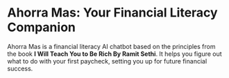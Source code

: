 # Ahorra Mas: Your Financial Literacy Companion

Ahorra Mas is a financial literacy AI chatbot based on the principles from the book **I Will Teach You to Be Rich By Ramit Sethi**. It helps you figure out what to do with your first paycheck, setting you up for future financial success. 


<div style="display: flex; justify-content: center; align-items: center; height: 500vh;">
  <img src="/project-preview.png" alt="My Image" width="500" />
</div>

## Video Demo
https://www.loom.com/share/f5482f09e1844c9e80511b3decac6f3f?sid=acaed24e-6a5e-4bb9-9766-a50d7ee093db

## RAG with PDF Book (I Will Teach You To Be Rich By Ramit Sethi)
https://colab.research.google.com/drive/1NVx_AClKqeU1-UolR1IP2niaUznzhpZc?usp=sharing

## FigJam Project Requirements & Plan
https://www.figma.com/board/tx5xk9vayeS771NDfx3i2h/ai-chatbot-plan?node-id=0-1&t=uxZO9BNzkW1PoGe6-1

## Tech Stack

<div style="display: flex; justify-content: center; align-items: center; height: 500vh;">
  <img src="/tech-stack-diagram.png" alt="My Image" width="500" />
</div>

- **Frontend Framework:**
  - Next.js was chosen for its powerful features such as server-side rendering, static site generation, and seamless API routes integration, which are essential for building a fast and efficient user interface.
  
- **AI Integration:** 
  	- OpenAI API: Powers the AI chatbot with intelligent, conversational interactions on financial literacy and creates embeddings for text data.
	- Pinecone: Stores and retrieves these embeddings for efficient and relevant query matching.
	- Langchain: Extracts text from PDFs and facilitates the retrieval-augmented generation (RAG) process.

## Hosting and Infrastructure

- **Server Hosting:** [Amazon EC2](https://aws.amazon.com/ec2/)
  - The app is deployed on Amazon’s EC2 servers, ensuring scalability and reliability for handling user traffic and API requests.
  
- **Web Server:** [Caddy](https://caddyserver.com/)
  - Caddy is used as the web server due to its simplicity, automatic HTTPS provisioning, and robust performance. It’s configured to serve the Next.js application efficiently.
  
- **Domain Management:**
  - **Subdomain:** The app is hosted on a custom subdomain (`ahorramas.daianabilbao.xyz`) which is managed via [Cloudflare](https://www.cloudflare.com/). Cloudflare provides DNS management, along with enhanced security and performance features, including DDoS protection and caching.
----

<br>

This is a [Next.js](https://nextjs.org/) project bootstrapped with [`create-next-app`](https://github.com/vercel/next.js/tree/canary/packages/create-next-app).

## Getting Started

First, run the development server:

```bash
npm run dev
# or
yarn dev
# or
pnpm dev
# or
bun dev
```

Open [http://localhost:3000](http://localhost:3000) with your browser to see the result.

You can start editing the page by modifying `app/page.js`. The page auto-updates as you edit the file.

This project uses [`next/font`](https://nextjs.org/docs/basic-features/font-optimization) to automatically optimize and load Inter, a custom Google Font.

## Learn More

To learn more about Next.js, take a look at the following resources:

- [Next.js Documentation](https://nextjs.org/docs) - learn about Next.js features and API.
- [Learn Next.js](https://nextjs.org/learn) - an interactive Next.js tutorial.

You can check out [the Next.js GitHub repository](https://github.com/vercel/next.js/) - your feedback and contributions are welcome!

## Deploy on Vercel

The easiest way to deploy your Next.js app is to use the [Vercel Platform](https://vercel.com/new?utm_medium=default-template&filter=next.js&utm_source=create-next-app&utm_campaign=create-next-app-readme) from the creators of Next.js.

Check out our [Next.js deployment documentation](https://nextjs.org/docs/deployment) for more details.
